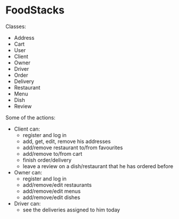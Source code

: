 # FoodStacks
Classes:
- Address
- Cart
- User
- Client
- Owner
- Driver
- Order
- Delivery
- Restaurant
- Menu
- Dish
- Review

Some of the actions:
- Client can: 
  - register and log in
  - add, get, edit, remove his addresses
  - add/remove restaurant to/from favourites
  - add/remove to/from cart
  - finish order/delivery
  - leave a review on a dish/restaurant that he has ordered before
- Owner can:
  - register and log in
  - add/remove/edit restaurants
  - add/remove/edit menus
  - add/remove/edit dishes
- Driver can: 
  - see the deliveries assigned to him today
